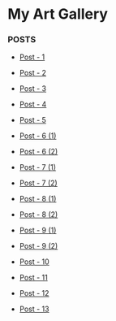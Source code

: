 # My Art Gallery

### POSTS

- <a href="https://github.com/khugitshii/my_art/blob/main/Arts/Post%20-%201.jpg"> Post - 1 </a>

- <a href="https://github.com/khugitshii/my_art/blob/main/Arts/Post%20-%202.jpg"> Post - 2 </a>

- <a href="https://github.com/khugitshii/my_art/blob/main/Arts/Post%20-%203.jpg"> Post - 3 </a>

- <a href="https://github.com/khugitshii/my_art/blob/main/Arts/Post%20-%204.jpg"> Post - 4 </a>

- <a href="https://github.com/khugitshii/my_art/blob/main/Arts/Post%20-%205.jpg"> Post - 5 </a>

- <a href="https://github.com/khugitshii/my_art/blob/main/Arts/Post%20-%206%20(i).jpg"> Post - 6 (1) </a>

- <a href="https://github.com/khugitshii/my_art/blob/main/Arts/Post%20-%206%20(ii).jpg"> Post - 6 (2) </a>

- <a href="https://github.com/khugitshii/my_art/blob/main/Arts/Post%20-%207%20(i).jpg"> Post - 7 (1) </a>

- <a href="https://github.com/khugitshii/my_art/blob/main/Arts/Post%20-%207%20(ii).jpg"> Post - 7 (2) </a>

- <a href="https://github.com/khugitshii/my_art/blob/main/Arts/Post%20-%208%20(i).jpg"> Post - 8 (1) </a>

- <a href="https://github.com/khugitshii/my_art/blob/main/Arts/Post%20-%208%20(ii).jpg"> Post - 8 (2) </a>

- <a href="https://github.com/khugitshii/my_art/blob/main/Arts/Post%20-%209%20(i).jpg"> Post - 9 (1) </a>

- <a href="https://github.com/khugitshii/my_art/blob/main/Arts/Post%20-%209%20(ii).jpg"> Post - 9 (2) </a>

- <a href="https://github.com/khugitshii/my_art_gallery/blob/main/Arts/Post%20-10.jpg"> Post - 10 </a>

- <a href="https://github.com/khugitshii/my_art_gallery/blob/main/Arts/Post%20-%2011.jpg"> Post - 11 </a>

- <a href="https://github.com/khugitshii/my_art_gallery/blob/main/Arts/Post%20-%2012.jpg"> Post - 12 </a>

- <a href="https://github.com/khugitshii/my_art_gallery/blob/main/Arts/Post%20-%2013.jpg"> Post - 13 </a>
